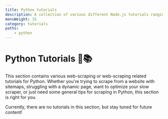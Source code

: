 ```yaml
---
title: Python tutorials
description: A collection of various different Node.js tutorials ranging from scraping sitemaps to optimizing your Puppeteer scraper.
menuWeight: 15
category: tutorials
paths:
    - python
---
```


# Python Tutorials 🐍📚

This section contains various web-scraping or web-scraping related tutorials for Python. Whether you're trying to scrape from a website with sitemaps, struggling with a dynamic page, want to optimize your slow scraper, or just need some general tips for scraping in Python, this section is right for you.

Currently, there are no tutorials in this section, but stay tuned for future content!
